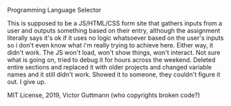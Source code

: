 Programming Language Selector

This is supposed to be a JS/HTML/CSS form site that gathers inputs from a user and outputs something based on their entry, although the assignment literally says it's ok if it uses no logic whatsoever based on the user's inputs so i don't even know what i'm really trying to achieve here. Either way, it didn't work. The JS won't load, won't show things, won't interact. Not sure what is going on, tried to debug it for hours across the weekend. Deleted entire sections and replaced it with older projects and changed variable names and it still didn't work. Showed it to someone, they couldn't figure it out. I give up.

MIT License, 2019, Victor Guttmann (who copyrights broken code?)
